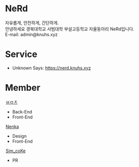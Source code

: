 <h1>NeRd</h1>
자유롭게, 안전하게, 간단하게.<br />
안녕하세요 경북대학교 사범대학 부설고등학교 자율동아리 NeRd입니다.<br />
E-mail: admin@knuhs.xyz

<h1>Service</h1>
<ul>
<li>Unknown Says: <a href="https://nerd.knuhs.xyz/">https://nerd.knuhs.xyz</a></li>
</ul>

<h1>Member</h1>

<legend><a href="https://github.com/name0825">ㅂㅁㅈ</a></legend>
<ul>
<li>Back-End</li>
<li>Front-End</li>
</ul>

<legend><a href="https://github.com/NenkaLab">Nenka</a></legend>
<ul>
<li>Design</li>
<li>Front-End</li>
</ul>

<legend><a href="https://github.com/kmj041210">Sim_coKe</a></legend>
<ul>
<li>PR</li>
</ul>
